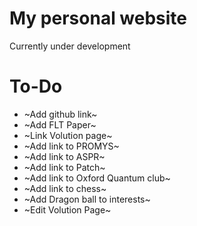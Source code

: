 # My personal website

Currently under development

# To-Do

- ~Add github link~
- ~Add FLT Paper~
- ~Link Volution page~
- ~Add link to PROMYS~
- ~Add link to ASPR~
- ~Add link to Patch~
- ~Add link to Oxford Quantum club~
- ~Add link to chess~
- ~Add Dragon ball to interests~
- ~Edit Volution Page~
